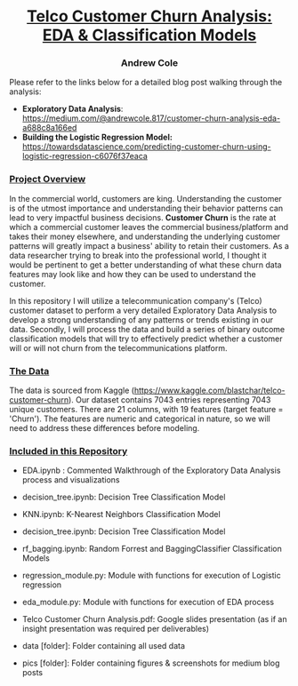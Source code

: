 # <center><ins>Telco Customer Churn Analysis: EDA & Classification Models<ins/><center/>
### <center>Andrew Cole<center/>


Please refer to the links below for a detailed blog post walking through the analysis:
* **Exploratory Data Analysis**: https://medium.com/@andrewcole.817/customer-churn-analysis-eda-a688c8a166ed
* **Building the Logistic Regression Model:** https://towardsdatascience.com/predicting-customer-churn-using-logistic-regression-c6076f37eaca


### <ins>Project Overview<ins/>
In the commercial world, customers are king. Understanding the customer is of the utmost importance and understanding their behavior patterns can lead to very impactful business decisions. **Customer Churn** is the rate at which a commercial customer leaves the commercial business/platform and takes their money elsewhere, and understanding the underlying customer patterns will greatly impact a business' ability to retain their customers. As a data researcher trying to break into the professional world, I thought it would be pertinent to get a better understanding of what these churn data features may look like and how they can be used to understand the customer.

In this repository I will utilize a telecommunication company's (Telco) customer dataset to perform a very detailed Exploratory Data Analysis to develop a strong understanding of any patterns or trends existing in our data. Secondly, I will process the data and build a series of binary outcome classification models that will try to effectively predict whether a customer will or will not churn from the telecommunications platform.

### <ins>The Data<ins/>
The data is sourced from Kaggle (https://www.kaggle.com/blastchar/telco-customer-churn). Our dataset contains 7043 entries representing 7043 unique customers. There are 21 columns, with 19 features (target feature = 'Churn'). The features are numeric and categorical in nature, so we will need to address these differences before modeling.

### <ins/>Included in this Repository<ins/>
* EDA.ipynb : Commented Walkthrough of the Exploratory Data Analysis process and visualizations
* decision_tree.ipynb: Decision Tree Classification Model
* KNN.ipynb: K-Nearest Neighbors Classification Model 
* decision_tree.ipynb: Decision Tree Classification Model    
* rf_bagging.ipynb: Random Forrest and BaggingClassifier Classification Models

* regression_module.py: Module with functions for execution of Logistic regression
* eda_module.py: Module with functions for execution of EDA process
    
* Telco Customer Churn Analysis.pdf: Google slides presentation (as if an insight presentation was required per deliverables)
    
* data [folder]: Folder containing all used data
* pics [folder]: Folder containing figures & screenshots for medium blog posts
    

